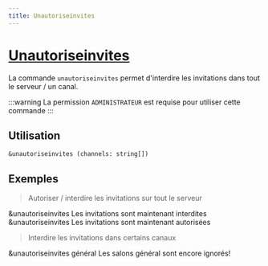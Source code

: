 ```yaml
---
title: Unautoriseinvites
---
```

# [Unautoriseinvites](https://github.com/federation-interservices-d-informatique/bot/blob/main/src/commands/config/unautoriseinvites.ts)
La commande `unautoriseinvites` permet d'interdire les invitations dans tout le serveur / un canal.

:::warning
La permission `ADMINISTRATEUR` est requise pour utiliser cette commande
:::

## Utilisation
```
&unautoriseinvites (channels: string[])
```

## Exemples
> Autoriser / interdire les invitations sur tout le serveur
<discord-messages>
<discord-message profile="kilgharrah">&unautoriseinvites</discord-message>
<discord-message profile="fiibot">Les invitations sont maintenant interdites</discord-message>
<discord-message profile="kilgharrah">&unautoriseinvites</discord-message>
<discord-message profile="fiibot">Les invitations sont maintenant autorisées</discord-message>
</discord-message>
</discord-messages>

> Interdire les invitations dans certains canaux
<discord-messages>
<discord-message profile="kilgharrah">&unautoriseinvites <mention type="channel">général</mention></discord-message>
<discord-message profile="fiibot">Les salons  <mention type="channel">général</mention> sont encore ignorés! </discord-message>
</discord-messages>
